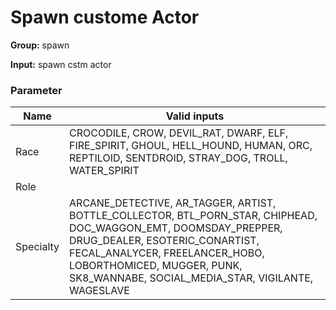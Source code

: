 

# Spawn custome Actor



**Group:**  spawn  

**Input:**  spawn cstm actor  




### Parameter
| Name | Valid inputs | 
|  --  |  --  | 
| Race | CROCODILE, CROW, DEVIL_RAT, DWARF, ELF, FIRE_SPIRIT, GHOUL, HELL_HOUND, HUMAN, ORC, REPTILOID, SENTDROID, STRAY_DOG, TROLL, WATER_SPIRIT | 
| Role |  | 
| Specialty | ARCANE_DETECTIVE, AR_TAGGER, ARTIST, BOTTLE_COLLECTOR, BTL_PORN_STAR, CHIPHEAD, DOC_WAGGON_EMT, DOOMSDAY_PREPPER, DRUG_DEALER, ESOTERIC_CONARTIST, FECAL_ANALYCER, FREELANCER_HOBO, LOBORTHOMICED, MUGGER, PUNK, SK8_WANNABE, SOCIAL_MEDIA_STAR, VIGILANTE, WAGESLAVE | 


